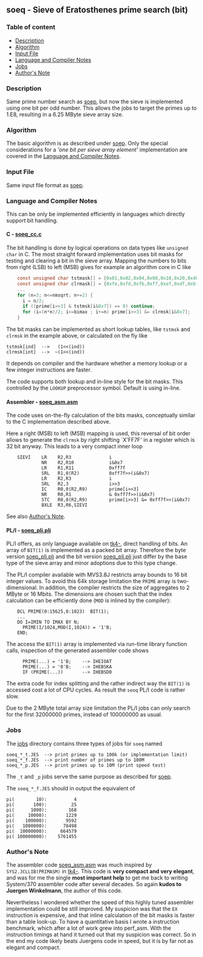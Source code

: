 ## soeq - Sieve of Eratosthenes prime search (bit)

### Table of content

- [Description](#user-content-description)
- [Algorithm](#user-content-algorithm)
- [Input File](#user-content-ifile)
- [Language and Compiler Notes](#user-content-langcomp)
- [Jobs](#user-content-jobs)
- [Author's Note](#user-content-anote)

### Description <a name="description"></a>
Same prime number search as [soep](README_soep.md), but now the sieve is
implemented using one bit per odd number. This allows the jobs to target
the primes up to 1.E8, resulting in a 6.25 MByte sieve array size.

### Algorithm <a name="algorithm"></a>
The basic algorithm is as described under
[soep](README.md#user-content-algorithm).
Only the special considerations for a _'one bit per sieve array element'_
implementation are covered in the
[Language and Compiler Notes](#user-content-langcomp).

### Input File <a name="ifile"></a>
Same input file format as [soep](README_soep.md#user-content-ifile).

### Language and Compiler Notes <a name="langcomp"></a>
This can be only be implemented efficiently in languages which directly
support bit handling.

#### C - [soeq_cc.c](soeq_cc.c)
The bit handling is done by logical operations on data types like
`unsigned char` in C.
The most straight forward implementation uses bit masks for testing and
clearing a bit in the sieve array.
Mapping the numbers to bits from right (LSB) to left (MSB) gives for
example an algorithm core in C like
``` c
    const unsigned char tstmask[] = {0x01,0x02,0x04,0x08,0x10,0x20,0x40,0x80};
    const unsigned char clrmask[] = {0xfe,0xfd,0xfb,0xf7,0xef,0xdf,0xbf,0x7f};
    ...
    for (n=3; n<=nmsqrt; n+=2) {
      i = n/2;
      if ((prime[i>>3] & tstmsk[i&0x7]) == 0) continue;
      for (i=(n*n)/2; i<=bimax ; i+=n) prime[i>>3] &= clrmsk[i&0x7];
    }
```

The bit masks can be implemented as short lookup tables, like `tstmsk` and
`clrmsk` in the example above, or calculated on the fly like

    tstmsk[ind]  -->   (1<<(ind))
    clrmsk[int]  -->  ~(1<<(ind))

It depends on compiler and the hardware whether a memory lookup or a
few integer instructions are faster.

The code supports both lookup and in-line style for the bit masks. This
controlled by the `LOOKUP` preprocessor symbol. Default is using in-line.

#### Assembler - [soeq_asm.asm](soeq_asm.asm)
The code uses on-the-fly calculation of the bits masks, conceptually
similar to the C implementation described above.

Here a right (MSB) to left (MSB) mapping is used, this reversal of bit
order allows to generate the `clrmsk` by right shifting `X'FF7F' in a
register which is 32 bit anyway.
This leads to a very compact inner loop
```
    SIEVI    LR    R2,R3              i
             NR    R2,R10             i&0x7
             LR    R1,R11             0xff7f
             SRL   R1,0(R2)           0xff7f>>(i&0x7)
             LR    R2,R3              i
             SRL   R2,3               i>>3
             IC    R0,0(R2,R9)        prime[i>>3]
             NR    R0,R1              & 0xff7f>>(i&0x7)
             STC   R0,0(R2,R9)        prime[i>>3] &= 0xff7f>>(i&0x7)
             BXLE  R3,R6,SIEVI
```

See also [Author's Note](#user-content-anote).

#### PL/I - [soeq_pli.pli](soeq_pli.pli)
PL/I offers, as only language available on [tk4-](http://wotho.ethz.ch/tk4-/),
direct handling of bits. An array of `BIT(1)` is implemented as a packed
bit array.
Therefore the byte version [soep_pli.pli](soep_pli.pli) and the bit version
[soeq_pli.pli](soeq_pli.pli) just differ by the base type of the sieve
array and minor adoptions due to this type change.

The PL/I compiler available with MVS3.8J restricts array bounds to
16 bit integer values. To avoid this 64k storage limitation the `PRIME`
array is two-dimensional. In addition, the compiler restricts the size of
aggregates to 2 MByte or 16 Mbits. The dimensions are chosen such that the
index calculation can be efficiently done (`MOD` is inlined by the compiler):
```
    DCL PRIME(0:15625,0:1023)  BIT(1);
    ...
    DO I=IMIN TO IMAX BY N;
      PRIME(I/1024,MOD(I,1024)) = '1'B;
    END;
```
The access the `BIT(1)` array is implemented via run-time library
function calls, inspection of the generated assembler code shows
```
      PRIME(...) = '1'B;    --> IHEIOAT
      PRIME(...) = '0'B;    --> IHEBSKA
      IF (PRIME(...))       --> IHEBSD0
```
The extra code for index splitting and the rather indirect way the
`BIT(1)` is accessed cost a lot of CPU cycles.
As result the `seoq` PL/I code is rather slow.

Due to the 2 MByte total array size limitation the PL/I jobs can only search
for the first 32000000 primes, instead of 100000000 as usual.

### Jobs <a name="jobs"></a>
The [jobs](../jobs) directory contains three types of jobs for `soeq` named

    soeq_*_t.JES  --> print primes up to 100k (or implementation limit)
    soeq_*_f.JES  --> print number of primes up to 100M
    soeq_*_p.JES  --> print primes up to 10M (print speed test)

The `_t` and `_p` jobs serve the same purpose as described for
[soep](README_soep.md).

The `soeq_*_f.JES` should in output the equivalent of

    pi(        10):          4
    pi(       100):         25
    pi(      1000):        168
    pi(     10000):       1229
    pi(    100000):       9592
    pi(   1000000):      78498
    pi(  10000000):     664579
    pi( 100000000):    5761455

### Author's Note <a name="anote"></a>
The assembler code [soeq_asm.asm](soeq_asm.asm) was much inspired by
`SYS2.JCLLIB(PRIMASM)` in [tk4-](http://wotho.ethz.ch/tk4-/).
This code is **very compact and very elegant**, and was for me the single
**most important help** to get me back to writing System/370 assembler code
after several decades.
So again **kudos to Juergen Winkelmann**, the author of this code.

Nevertheless I wondered whether the speed of this highly tuned assembler
implementation could be still improved.
My suspicion was that the `EX` instruction is expensive, and that inline
calculation of the bit masks is faster than a table look-up.
To have a quantitative basis I wrote a instruction benchmark, which after
a lot of work grew into perf_asm.
With the instruction timings at hand it turned out that my suspicion was correct.
So in the end my code likely beats Juergens code in speed, but it is by far
not as elegant and compact.
